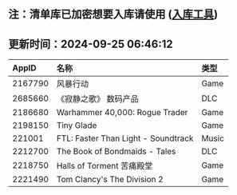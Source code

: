 ## 注：清单库已加密想要入库请使用 ([入库工具](https://github.com/BlankTMing/ManifestAutoUpdate/releases))

## 更新时间：2024-09-25 06:46:12
| AppID | 名称 | 类型  |
| :-------------------- | :----------------------------- | :----------- |
| 2167790 | 风暴行动| Game |
| 2685660 | 《寂静之歌》 数码产品| DLC |
| 2186680 | Warhammer 40,000: Rogue Trader| Game |
| 2198150 | Tiny Glade| Game |
| 221001 | FTL: Faster Than Light - Soundtrack| Music |
| 2212700 | The Book of Bondmaids - Tales| DLC |
| 2218750 | Halls of Torment 苦痛殿堂| Game |
| 2221490 | Tom Clancy's The Division 2| Game |
